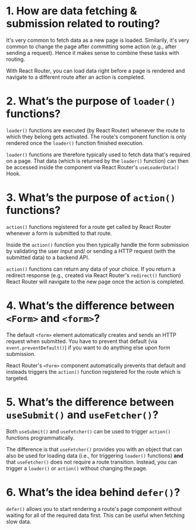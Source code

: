 # 1. How are data fetching & submission related to routing?

It's very common to fetch data as a new page is loaded. Similarily, it's very common to change the page after committing some action (e.g., after sending a request). Hence it makes sense to combine these tasks with routing. 

With React Router, you can load data right before a page is rendered and navigate to a different route after an action is completed.

# 2. What’s the purpose of `loader()` functions?

`loader()` functions are executed (by React Router) whenever the route to which they belong gets activated. The route's component function is only rendered once the `loader()` function finished execution.

`loader()` functions are therefore typically used to fetch data that's required on a page. That data (which is returned by the `loader()` function) can then be accessed inside the component via React Router's `useLoaderData()` Hook.

# 3. What’s the purpose of `action()` functions?

`action()` functions registered for a route get called by React Router whenever a form is submitted to that route. 

Inside the `action()` function you then typically handle the form submission by validating the user input and/ or sending a HTTP request (with the submitted data) to a backend API.

`action()` functions can return any data of your choice. If you return a redirect response (e.g., created via React Router's `redirect()` function) React Router will navigate to the new page once the action is completed.

# 4. What’s the difference between `<Form>` and `<form>`?

The default `<form>` element automatically creates and sends an HTTP request when submitted. You have to prevent that default (via `event.preventDefault()`) if you want to do anything else upon form submission.

React Router's `<Form>` component automatically prevents that default and insteads triggers the `action()` function registered for the route which is targeted.

# 5. What’s the difference between `useSubmit()` and `useFetcher()`?

Both `useSubmit()` and `useFetcher()` can be used to trigger `action()` functions programmatically.

The difference is that `useFetcher()` provides you with an object that can also be used for loading data (i.e., for triggering `loader()` functions) **and** that `useFetcher()` does not require a route transition. Instead, you can trigger a `loader()` or `action()` without changing the page.

# 6. What’s the idea behind `defer()`?

`defer()` allows you to start rendering a route's page component without waiting for all of the required data first. This can be useful when fetching slow data.
